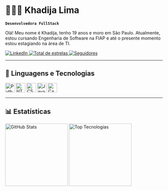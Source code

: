 # 👩🏻‍💻 Khadija Lima

**`Desenvolvedora FullStack`**

Olá! Meu nome é Khadija, tenho 19 anos e moro em São Paulo. Atualmente, estou cursando Engenharia de Software na FIAP e até o presente momento estou estagiando na área de TI.

<p align="left">
    <p align="left">
    <a href="https://www.linkedin.com/in/khadija-lima-8215672b7/" target="_blank">
        <img 
            alt="LinkedIn" 
            title="Meu LinkedIn" 
            src="https://img.shields.io/badge/-LinkedIn-0077B5?style=for-the-badge&logo=linkedin&logoColor=white"
        />
    </a>
    <a href="https://github.com/KDMint?tab=repositories&sort=stargazers">
        <img 
            alt="Total de estrelas" 
            title="Total de estrelas GitHub" 
            src="https://custom-icon-badges.demolab.com/github/stars/KDMint?color=55960c&style=for-the-badge&labelColor=488207&logo=star&label=estrelas"
        />
    </a>
    <a href="https://github.com/KDMint?tab=followers">
        <img 
            alt="Seguidores" 
            title="Me siga no GitHub" 
            src="https://custom-icon-badges.demolab.com/github/followers/KDMint?color=236ad3&labelColor=1155ba&style=for-the-badge&logo=github&label=Seguidores&logoColor=white"
        />
    </a>
</p>

---

## 🤖 Linguagens e Tecnologias

<p align="left">
    <img 
        alt="Python" 
        title="Python" 
        width="30px" 
        src="https://cdn.jsdelivr.net/gh/devicons/devicon/icons/python/python-original.svg" 
    />
    <img 
        alt="HTML" 
        title="HTML" 
        width="30px" 
        src="https://cdn.jsdelivr.net/gh/devicons/devicon/icons/html5/html5-original.svg" 
    />
    <img 
        alt="CSS" 
        title="CSS" 
        width="30px" 
        src="https://cdn.jsdelivr.net/gh/devicons/devicon/icons/css3/css3-original.svg" 
    />
    <img 
        alt="JavaScript" 
        title="JavaScript" 
        width="30px" 
        src="https://cdn.jsdelivr.net/gh/devicons/devicon/icons/javascript/javascript-original.svg" 
    />
    <img 
        alt="C++" 
        title="C++" 
        width="30px" 
        src="https://cdn.jsdelivr.net/gh/devicons/devicon/icons/cplusplus/cplusplus-original.svg" 
    />
</p>

---

## 📊 Estatísticas

<p align="left">
    <img 
        alt="GitHub Stats" 
        height="200" 
        src="https://github-readme-stats.vercel.app/api?username=KDMint&show_icons=true&theme=tokyonight&include_all_commits=true&locale=pt-br" 
    />
    <img 
        alt="Top Tecnologias" 
        height="200" 
        src="https://github-readme-stats.vercel.app/api/top-langs/?username=KDMint&theme=tokyonight&layout=compact&custom_title=Tecnologias&langs_count=9" 
    />
</p>
